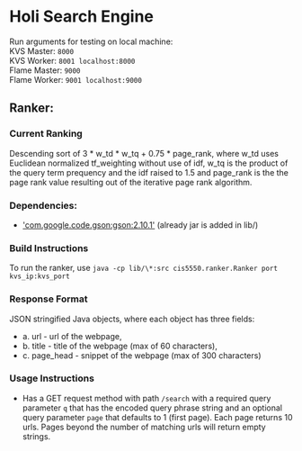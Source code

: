 # Holi Search Engine

Run arguments for testing on local machine:<br>
KVS Master: ``8000``<br>
KVS Worker: ``8001 localhost:8000``<br>
Flame Master: ``9000``<br>
Flame Worker: ``9001 localhost:9000``<br>

## Ranker:

### Current Ranking 
Descending sort of 3 * w_td * w_tq + 0.75 * page_rank, where w_td uses Euclidean normalized tf_weighting without use of idf, w_tq is the product of the query term prequency and the idf raised to 1.5 and page_rank is the the page rank value resulting out of the iterative page rank algorithm.

### Dependencies:
- ['com.google.code.gson:gson:2.10.1'](https://github.com/google/gson) (already jar is added in lib/)

### Build Instructions 
To run the ranker, use 
`java -cp lib/\*:src cis5550.ranker.Ranker port kvs_ip:kvs_port`

### Response Format
JSON stringified Java objects, where each object has three fields: 
- a. url - url of the webpage, 
- b. title - title of the webpage (max of 60 characters), 
- c. page_head - snippet of the webpage (max of 300 characters)

### Usage Instructions
- Has a GET request method with path `/search` with a required query parameter `q` that has the encoded query phrase string and an optional query parameter `page` that defaults to 1 (first page). Each page returns 10 urls. Pages beyond the number of matching urls will return empty strings.

